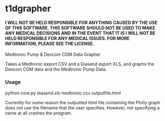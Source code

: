 # t1dgrapher

#### I WILL NOT BE HELD RESPONSIBLE FOR ANYTHING CAUSED BY THE USE OF THIS SOFTWARE. THIS SOFTWARE SHOULD NOT BE USED TO MAKE ANY MEDICAL DECISIONS AND IN THE EVENT THAT IT IS I WILL NOT BE HELD RESPONSIBLE FOR ANY MEDICAL ISSUES. FOR MORE INFORMATION, PLEASE SEE THE LICENSE.

Medtronic Pump &amp; Dexcom CGM Data Grapher 

Takes a Medtronic export CSV and a Diasend export XLS, and graphs the Dexcom CGM data and the Medtronic Pump Data.

### Usage

python core.py diasend.xls medtronic.csv outputfile.html

Currently for some reason the outputted html file containing the Plotly graph does not use the filename that the user specifies. However, not specifying a name at all crashes the program.
